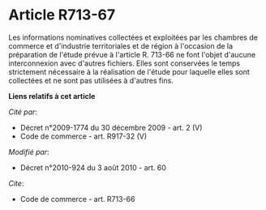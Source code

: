 # Article R713-67

Les informations nominatives collectées et exploitées par les chambres de commerce et d'industrie territoriales et de région
à l'occasion de la préparation de l'étude prévue à l'article R. 713-66 ne font l'objet d'aucune interconnexion avec d'autres
fichiers. Elles sont conservées le temps strictement nécessaire à la réalisation de l'étude pour laquelle elles sont
collectées et ne sont pas utilisées à d'autres fins.

**Liens relatifs à cet article**

_Cité par_:

  - Décret n°2009-1774 du 30 décembre 2009 - art. 2 (V)
  - Code de commerce - art. R917-32 (V)

_Modifié par_:

  - Décret n°2010-924 du 3 août 2010 - art. 60

_Cite_:

  - Code de commerce - art. R713-66
